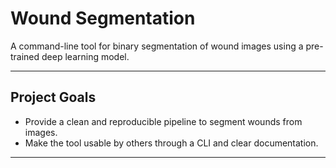 # Wound Segmentation

A command-line tool for binary segmentation of wound images using a pre-trained deep learning model.

---

##  Project Goals

- Provide a clean and reproducible pipeline to segment wounds from images.
- Make the tool usable by others through a CLI and clear documentation.
---
